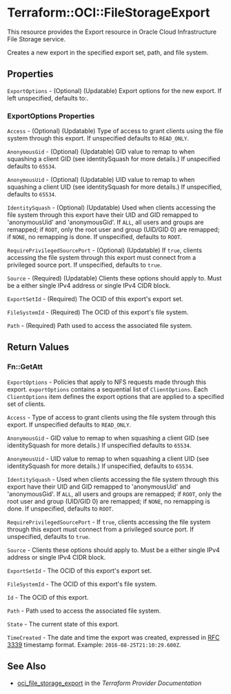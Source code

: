 # Terraform::OCI::FileStorageExport

This resource provides the Export resource in Oracle Cloud Infrastructure File Storage service.

Creates a new export in the specified export set, path, and
file system.

## Properties

`ExportOptions` - (Optional) (Updatable) Export options for the new export. If left unspecified, defaults to:.

### ExportOptions Properties

`Access` - (Optional) (Updatable) Type of access to grant clients using the file system through this export. If unspecified defaults to `READ_ONLY`.

`AnonymousGid` - (Optional) (Updatable) GID value to remap to when squashing a client GID (see identitySquash for more details.) If unspecified defaults to `65534`.

`AnonymousUid` - (Optional) (Updatable) UID value to remap to when squashing a client UID (see identitySquash for more details.) If unspecified, defaults to `65534`.

`IdentitySquash` - (Optional) (Updatable) Used when clients accessing the file system through this export have their UID and GID remapped to 'anonymousUid' and 'anonymousGid'. If `ALL`, all users and groups are remapped; if `ROOT`, only the root user and group (UID/GID 0) are remapped; if `NONE`, no remapping is done. If unspecified, defaults to `ROOT`.

`RequirePrivilegedSourcePort` - (Optional) (Updatable) If `true`, clients accessing the file system through this export must connect from a privileged source port. If unspecified, defaults to `true`.

`Source` - (Required) (Updatable) Clients these options should apply to. Must be a either single IPv4 address or single IPv4 CIDR block.

`ExportSetId` - (Required) The OCID of this export's export set.

`FileSystemId` - (Required) The OCID of this export's file system.

`Path` - (Required) Path used to access the associated file system.


## Return Values

### Fn::GetAtt

`ExportOptions` - Policies that apply to NFS requests made through this export. `exportOptions` contains a sequential list of `ClientOptions`. Each `ClientOptions` item defines the export options that are applied to a specified set of clients.

`Access` - Type of access to grant clients using the file system through this export. If unspecified defaults to `READ_ONLY`.

`AnonymousGid` - GID value to remap to when squashing a client GID (see identitySquash for more details.) If unspecified defaults to `65534`.

`AnonymousUid` - UID value to remap to when squashing a client UID (see identitySquash for more details.) If unspecified, defaults to `65534`.

`IdentitySquash` - Used when clients accessing the file system through this export have their UID and GID remapped to 'anonymousUid' and 'anonymousGid'. If `ALL`, all users and groups are remapped; if `ROOT`, only the root user and group (UID/GID 0) are remapped; if `NONE`, no remapping is done. If unspecified, defaults to `ROOT`.

`RequirePrivilegedSourcePort` - If `true`, clients accessing the file system through this export must connect from a privileged source port. If unspecified, defaults to `true`.

`Source` - Clients these options should apply to. Must be a either single IPv4 address or single IPv4 CIDR block.

`ExportSetId` - The OCID of this export's export set.

`FileSystemId` - The OCID of this export's file system.

`Id` - The OCID of this export.

`Path` - Path used to access the associated file system.

`State` - The current state of this export.

`TimeCreated` - The date and time the export was created, expressed in [RFC 3339](https://tools.ietf.org/rfc/rfc3339) timestamp format.  Example: `2016-08-25T21:10:29.600Z`.

## See Also

* [oci_file_storage_export](https://www.terraform.io/docs/providers/oci/r/file_storage_export.html) in the _Terraform Provider Documentation_